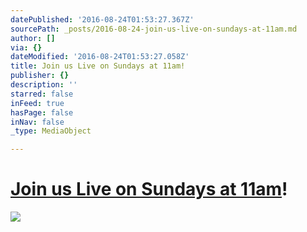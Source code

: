 ```yaml
---
datePublished: '2016-08-24T01:53:27.367Z'
sourcePath: _posts/2016-08-24-join-us-live-on-sundays-at-11am.md
author: []
via: {}
dateModified: '2016-08-24T01:53:27.058Z'
title: Join us Live on Sundays at 11am!
publisher: {}
description: ''
starred: false
inFeed: true
hasPage: false
inNav: false
_type: MediaObject

---
```

# [Join us Live on Sundays at 11am][0]!
![](https://the-grid-user-content.s3-us-west-2.amazonaws.com/48099acb-d8ec-435b-b39a-a6002f4b0095.jpg)

[0]: http://youtu.be/c-q60_stxH8